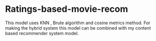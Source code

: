 # Ratings-based-movie-recom
This model uses KNN , Brute algorithm and cosine metrics method. For making the hybrid system this model can be combined with my content based recommender system model.
